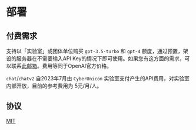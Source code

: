 # 部署

## 付费需求

支持以「实验室」或团体单位购买 `gpt-3.5-turbo` 和 `gpt-4` 额度，通过预置，架设的服务器在不需要输入API Key的情况下即可使用。如果您有这方面的需求，可以联系[此邮箱](mailto:3208413453@qq.com)。费用等同于OpenAI官方价格。

`chat`/`chatv2` 自2023年7月由 `CyberUnicon` 实验室支付产生的API费用，对实验室内部开放，目前的参考费用为 5元/月/人。

## 协议

[MIT](https://opensource.org/license/mit/)